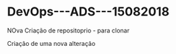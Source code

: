 ﻿# DevOps---ADS---15082018
NOva Criação de repositoprio - para clonar

Criação de uma nova alteração

